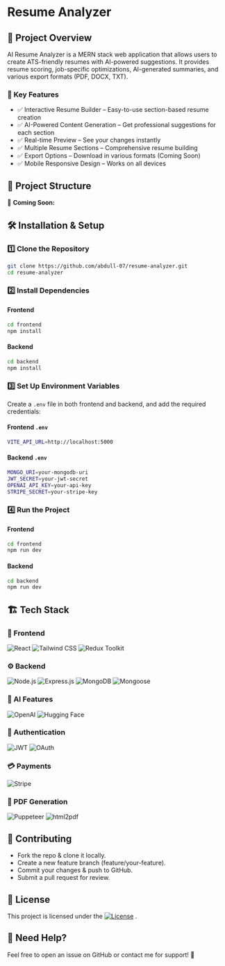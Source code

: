 # Resume Analyzer

## 🚀 Project Overview

AI Resume Analyzer is a MERN stack web application that allows users to create ATS-friendly resumes with AI-powered suggestions. It provides resume scoring, job-specific optimizations, AI-generated summaries, and various export formats (PDF, DOCX, TXT).

### 🔹 Key Features

- ✅ Interactive Resume Builder – Easy-to-use section-based resume creation
- ✅ AI-Powered Content Generation – Get professional suggestions for each section
- ✅ Real-time Preview – See your changes instantly
- ✅ Multiple Resume Sections – Comprehensive resume building
- ✅ Export Options – Download in various formats (Coming Soon)
- ✅ Mobile Responsive Design – Works on all devices

## 📂 Project Structure
🚧 **Coming Soon:**


## 🛠️ Installation & Setup

### 1️⃣ Clone the Repository
```sh
git clone https://github.com/abdull-07/resume-analyzer.git
cd resume-analyzer
```

### 2️⃣ Install Dependencies
#### Frontend
```sh
cd frontend
npm install
```
#### Backend
```sh 
cd backend
npm install
```

### 3️⃣ Set Up Environment Variables
Create a `.env` file in both frontend and backend, and add the required credentials:
#### Frontend `.env`
```sh 
VITE_API_URL=http://localhost:5000
```
#### Backend `.env`
```sh
MONGO_URI=your-mongodb-uri
JWT_SECRET=your-jwt-secret
OPENAI_API_KEY=your-api-key
STRIPE_SECRET=your-stripe-key
```

### 4️⃣ Run the Project
#### Frontend
```sh 
cd frontend
npm run dev
```
#### Backend
```sh
cd backend
npm run dev
```


## 🏗️ Tech Stack

### 🎨 Frontend  
![React](https://img.shields.io/badge/React-000?logo=react)  ![Tailwind CSS](https://img.shields.io/badge/TailwindCSS-06B6D4?logo=tailwindcss&logoColor=white)  ![Redux Toolkit](https://img.shields.io/badge/Redux%20Toolkit-764ABC?logo=redux&logoColor=white)  

### ⚙️ Backend  
![Node.js](https://img.shields.io/badge/Node.js-43853D?logo=node.js&logoColor=white)  ![Express.js](https://img.shields.io/badge/Express.js-000?logo=express&logoColor=white)  ![MongoDB](https://img.shields.io/badge/MongoDB-47A248?logo=mongodb&logoColor=white)  ![Mongoose](https://img.shields.io/badge/Mongoose-880000?logo=mongoose&logoColor=white)  

### 🤖 AI Features  
![OpenAI](https://img.shields.io/badge/OpenAI-412991?logo=openai&logoColor=white)  ![Hugging Face](https://img.shields.io/badge/Hugging%20Face-FFDE57?logo=huggingface&logoColor=black)  

### 🔐 Authentication  
![JWT](https://img.shields.io/badge/JWT-000?logo=jsonwebtokens&logoColor=white)  ![OAuth](https://img.shields.io/badge/OAuth-0081C9?logo=auth0&logoColor=white)  

### 💳 Payments  
![Stripe](https://img.shields.io/badge/Stripe-008CDD?logo=stripe&logoColor=white)  

### 📄 PDF Generation  
![Puppeteer](https://img.shields.io/badge/Puppeteer-40B5A4?logo=puppeteer&logoColor=white)  ![html2pdf](https://img.shields.io/badge/html2pdf-FF5733?logo=html5&logoColor=white)  


## 🤝 Contributing
- Fork the repo & clone it locally.
- Create a new feature branch (feature/your-feature).
- Commit your changes & push to GitHub.
- Submit a pull request for review.


## 📜 License
This project is licensed under the <a href="https://github.com/abdull-07/resume-analyzer/blob/main/LICENSE" target="_blank" rel="noopener noreferrer">![License](https://img.shields.io/badge/License-Apache_2.0-blue.svg)</a> .

## 🎯 Need Help?
Feel free to open an issue on GitHub or contact me for support! 🚀